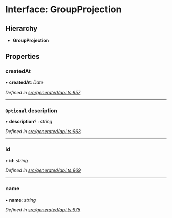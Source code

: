 # Interface: GroupProjection

## Hierarchy

* **GroupProjection**

## Properties

###  createdAt

• **createdAt**: *Date*

*Defined in [src/generated/api.ts:957](https://github.com/mailslurp/mailslurp-client/blob/a26884c/src/generated/api.ts#L957)*

___

### `Optional` description

• **description**? : *string*

*Defined in [src/generated/api.ts:963](https://github.com/mailslurp/mailslurp-client/blob/a26884c/src/generated/api.ts#L963)*

___

###  id

• **id**: *string*

*Defined in [src/generated/api.ts:969](https://github.com/mailslurp/mailslurp-client/blob/a26884c/src/generated/api.ts#L969)*

___

###  name

• **name**: *string*

*Defined in [src/generated/api.ts:975](https://github.com/mailslurp/mailslurp-client/blob/a26884c/src/generated/api.ts#L975)*

